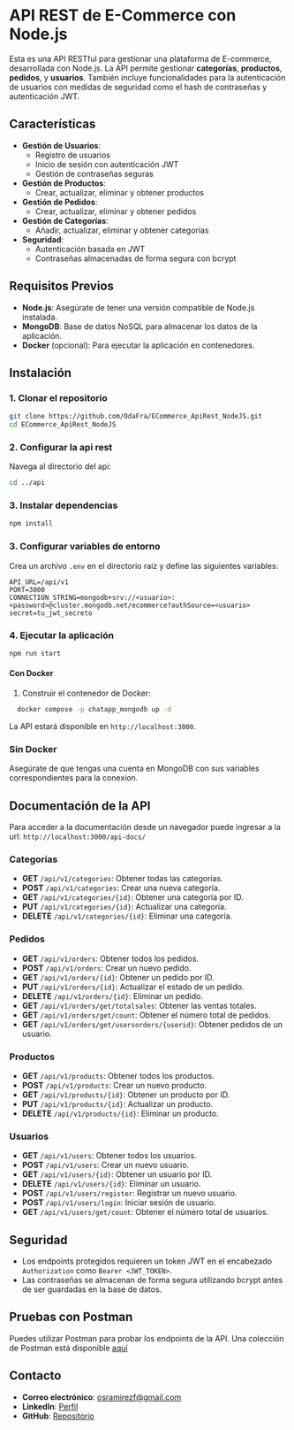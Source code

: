 # API REST de E-Commerce con Node.js

Esta es una API RESTful para gestionar una plataforma de E-commerce, desarrollada con Node.js. La API permite gestionar **categorías**, **productos**, **pedidos**, y **usuarios**. También incluye funcionalidades para la autenticación de usuarios con medidas de seguridad como el hash de contraseñas y autenticación JWT.

## Características

- **Gestión de Usuarios**:
  - Registro de usuarios
  - Inicio de sesión con autenticación JWT
  - Gestión de contraseñas seguras
- **Gestión de Productos**:
  - Crear, actualizar, eliminar y obtener productos
- **Gestión de Pedidos**:
  - Crear, actualizar, eliminar y obtener pedidos
- **Gestión de Categorías**:
  - Añadir, actualizar, eliminar y obtener categorías
- **Seguridad**:
  - Autenticación basada en JWT
  - Contraseñas almacenadas de forma segura con bcrypt

## Requisitos Previos

- **Node.js**: Asegúrate de tener una versión compatible de Node.js instalada.
- **MongoDB**: Base de datos NoSQL para almacenar los datos de la aplicación.
- **Docker** (opcional): Para ejecutar la aplicación en contenedores.

## Instalación

### 1. Clonar el repositorio

```bash
git clone https://github.com/OdaFra/ECommerce_ApiRest_NodeJS.git
cd ECommerce_ApiRest_NodeJS
```

### 2. Configurar la api rest

Navega al directorio del api:

```bash
cd ../api
```

### 3. Instalar dependencias

```bash
npm install
```

### 3. Configurar variables de entorno

Crea un archivo `.env` en el directorio raíz y define las siguientes variables:

```env
API_URL=/api/v1
PORT=3000
CONNECTION_STRING=mongodb+srv://<usuario>:<password>@cluster.mongodb.net/ecommerce?authSource=<usuario>
secret=tu_jwt_secreto
```

### 4. Ejecutar la aplicación

```bash
npm run start
```

#### Con Docker

1. Construir el contenedor de Docker:

```bash
  docker compose -p chatapp_mongodb up -d
```

La API estará disponible en `http://localhost:3000`.

### Sin Docker

Asegúrate de que tengas una cuenta en MongoDB con sus variables correspondientes para la conexion.

## Documentación de la API

Para acceder a la documentación desde un navegador puede ingresar a la url: `http://localhost:3000/api-docs/`

### Categorías

- **GET** `/api/v1/categories`: Obtener todas las categorías.
- **POST** `/api/v1/categories`: Crear una nueva categoría.
- **GET** `/api/v1/categories/{id}`: Obtener una categoría por ID.
- **PUT** `/api/v1/categories/{id}`: Actualizar una categoría.
- **DELETE** `/api/v1/categories/{id}`: Eliminar una categoría.

### Pedidos

- **GET** `/api/v1/orders`: Obtener todos los pedidos.
- **POST** `/api/v1/orders`: Crear un nuevo pedido.
- **GET** `/api/v1/orders/{id}`: Obtener un pedido por ID.
- **PUT** `/api/v1/orders/{id}`: Actualizar el estado de un pedido.
- **DELETE** `/api/v1/orders/{id}`: Eliminar un pedido.
- **GET** `/api/v1/orders/get/totalsales`: Obtener las ventas totales.
- **GET** `/api/v1/orders/get/count`: Obtener el número total de pedidos.
- **GET** `/api/v1/orders/get/usersorders/{userid}`: Obtener pedidos de un usuario.

### Productos

- **GET** `/api/v1/products`: Obtener todos los productos.
- **POST** `/api/v1/products`: Crear un nuevo producto.
- **GET** `/api/v1/products/{id}`: Obtener un producto por ID.
- **PUT** `/api/v1/products/{id}`: Actualizar un producto.
- **DELETE** `/api/v1/products/{id}`: Eliminar un producto.

### Usuarios

- **GET** `/api/v1/users`: Obtener todos los usuarios.
- **POST** `/api/v1/users`: Crear un nuevo usuario.
- **GET** `/api/v1/users/{id}`: Obtener un usuario por ID.
- **DELETE** `/api/v1/users/{id}`: Eliminar un usuario.
- **POST** `/api/v1/users/register`: Registrar un nuevo usuario.
- **POST** `/api/v1/users/login`: Iniciar sesión de usuario.
- **GET** `/api/v1/users/get/count`: Obtener el número total de usuarios.

## Seguridad

- Los endpoints protegidos requieren un token JWT en el encabezado `Authorization` como `Bearer <JWT_TOKEN>`.
- Las contraseñas se almacenan de forma segura utilizando bcrypt antes de ser guardadas en la base de datos.

## Pruebas con Postman

Puedes utilizar Postman para probar los endpoints de la API. Una colección de Postman está disponible [aquí](#)

## Contacto

- **Correo electrónico**: [osramirezf@gmail.com](mailto:osramirezf@gmail.com)
- **LinkedIn**: [Perfil](https://www.linkedin.com/in/oscar-ramirez-franco/)
- **GitHub**: [Repositorio](https://github.com/OdaFra)
